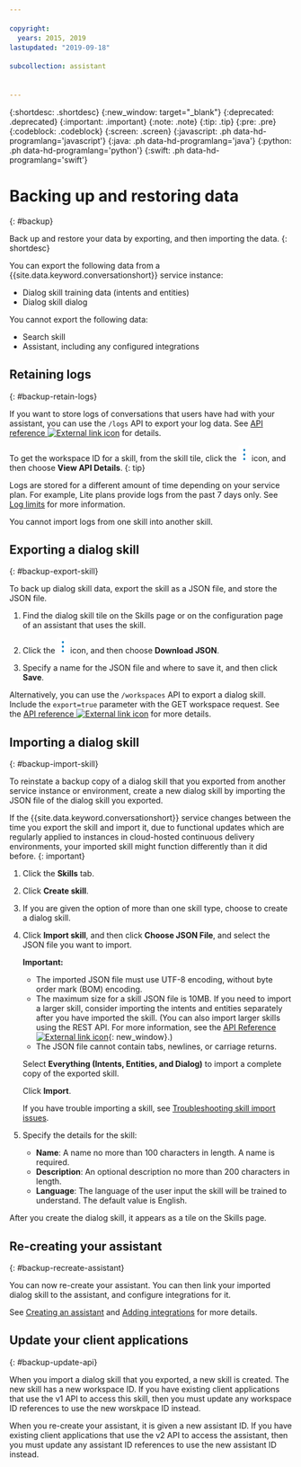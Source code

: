 ```yaml
---

copyright:
  years: 2015, 2019
lastupdated: "2019-09-18"

subcollection: assistant


---
```


{:shortdesc: .shortdesc}
{:new_window: target="_blank"}
{:deprecated: .deprecated}
{:important: .important}
{:note: .note}
{:tip: .tip}
{:pre: .pre}
{:codeblock: .codeblock}
{:screen: .screen}
{:javascript: .ph data-hd-programlang='javascript'}
{:java: .ph data-hd-programlang='java'}
{:python: .ph data-hd-programlang='python'}
{:swift: .ph data-hd-programlang='swift'}

# Backing up and restoring data
{: #backup}

Back up and restore your data by exporting, and then importing the data.
{: shortdesc}

You can export the following data from a {{site.data.keyword.conversationshort}} service instance:

- Dialog skill training data (intents and entities)
- Dialog skill dialog

You cannot export the following data:

- Search skill
- Assistant, including any configured integrations

## Retaining logs
{: #backup-retain-logs}

If you want to store logs of conversations that users have had with your assistant, you can use the `/logs` API to export your log data. See [API reference ![External link icon](../../icons/launch-glyph.svg "External link icon")](https://cloud.ibm.com/apidocs/assistant-v1#list-log-events-in-a-workspace) for details.

To get the workspace ID for a skill, from the skill tile, click the ![open and close list of options](images/kabob-beta.png) icon, and then choose **View API Details**.
{: tip}

Logs are stored for a different amount of time depending on your service plan. For example, Lite plans provide logs from the past 7 days only. See [Log limits](/docs/services/assistant?topic=assistant-logs#logs-limits) for more information.

You cannot import logs from one skill into another skill.

## Exporting a dialog skill
{: #backup-export-skill}

To back up dialog skill data, export the skill as a JSON file, and store the JSON file.

1.  Find the dialog skill tile on the Skills page or on the configuration page of an assistant that uses the skill.

1.  Click the ![open and close list of options](images/kabob-beta.png) icon, and then choose **Download JSON**.

1.  Specify a name for the JSON file and where to save it, and then click **Save**.

Alternatively, you can use the `/workspaces` API to export a dialog skill. Include the `export=true` parameter with the GET workspace request. See the [API reference ![External link icon](../../icons/launch-glyph.svg "External link icon")](https://cloud.ibm.com/apidocs/assistant-v1#get-information-about-a-workspace) for more details.

## Importing a dialog skill
{: #backup-import-skill}

To reinstate a backup copy of a dialog skill that you exported from another service instance or environment, create a new dialog skill by importing the JSON file of the dialog skill you exported.

If the {{site.data.keyword.conversationshort}} service changes between the time you export the skill and import it, due to functional updates which are regularly applied to instances in cloud-hosted continuous delivery environments, your imported skill might function differently than it did before.
{: important}

1.  Click the **Skills** tab.

1.  Click **Create skill**.

1.  If you are given the option of more than one skill type, choose to create a dialog skill.

1.  Click **Import skill**, and then click **Choose JSON File**, and select the JSON file you want to import.

    **Important:**

    - The imported JSON file must use UTF-8 encoding, without byte order mark (BOM) encoding.
    - The maximum size for a skill JSON file is 10MB. If you need to import a larger skill, consider importing the intents and entities separately after you have imported the skill. (You can also import larger skills using the REST API. For more information, see the [API Reference ![External link icon](../../icons/launch-glyph.svg "External link icon")](https://cloud.ibm.com/apidocs/assistant-v1#create-workspace){: new_window}.)
    - The JSON file cannot contain tabs, newlines, or carriage returns.

    Select **Everything (Intents, Entities, and Dialog)** to import a complete copy of the exported skill.

    Click **Import**.

    If you have trouble importing a skill, see [Troubleshooting skill import issues](/docs/services/assistant?topic=assistant-skill-add#skill-add-import-errors).

1.  Specify the details for the skill:

    - **Name**: A name no more than 100 characters in length. A name is required.
    - **Description**: An optional description no more than 200 characters in length.
    - **Language**: The language of the user input the skill will be trained to understand. The default value is English.

After you create the dialog skill, it appears as a tile on the Skills page.

## Re-creating your assistant
{: #backup-recreate-assistant}

You can now re-create your assistant. You can then link your imported dialog skill to the assistant, and configure integrations for it.

See [Creating an assistant](/docs/services/assistant?topic=assistant-assistant-add) and [Adding integrations](/docs/services/assistant?topic=assistant-deploy-integration-add#deploy-integration-add-task) for more details.

## Update your client applications
{: #backup-update-api}

When you import a dialog skill that you exported, a new skill is created. The new skill has a new workspace ID. If you have existing client applications that use the v1 API to access this skill, then you must update any workspace ID references to use the new worskpace ID instead.

When you re-create your assistant, it is given a new assistant ID. If you have existing client applications that use the v2 API to access the assistant, then you must update any assistant ID references to use the new assistant ID instead.
